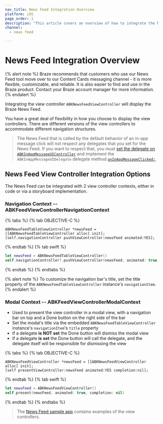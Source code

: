 ```yaml
---
nav_title: News Feed Integration Overview
platform: iOS
page_order: 1
description: "This article covers an overview of how to integrate the News Feed into your iOS application."
channel:
  - news feed

---
```


# News Feed Integration Overview

{% alert note %}
Braze recommends that customers who use our News Feed tool move over to our Content Cards messaging channel - it is more flexible, customizable, and reliable. It is also easier to find and use in the Braze product. Contact your Braze account manager for more information.
{% endalert %}

Integrating the view controller `ABKNewsFeedViewController` will display the Braze News Feed.

You have a great deal of flexibility in how you choose to display the view controllers. There are different versions of the view controllers to accommodate different navigation structures.

>  The News Feed that is called by the default behavior of an in-app message click will not respect any delegates that you set for the News Feed. If you want to respect that, you must [set the delegate on `ABKInAppMessageUIController`][1] and implement the `ABKInAppMessageUIDelegate` delegate method [`onInAppMessageClicked:`][2].

## News Feed View Controller Integration Options

The News Feed can be integrated with 2 view controller contexts, either in code or via a storyboard implementation.

### Navigation Context -- ABKFeedViewControllerNavigationContext

{% tabs %}
{% tab OBJECTIVE-C %}

```objc
ABKNewsFeedTableViewController *newsFeed = [[ABKNewsFeedTableViewController alloc] init];
[self.navigationController pushViewController:newsFeed animated:YES];
```

{% endtab %}
{% tab swift %}

```swift
let newsFeed = ABKNewsFeedTableViewController()
self.navigationController?.pushViewController(newsFeed, animated: true)
```

{% endtab %}
{% endtabs %}

{% alert note %}
To customize the navigation bar's title, set the title property of the `ABKNewsFeedTableViewController` instance's `navigationItem`.
{% endalert %}

### Modal Context -- ABKFeedViewControllerModalContext

- Used to present the view controller in a modal view, with a navigation bar on top and a Done button on the right side of the bar
- Set the modal's title via the embedded `ABKNewsFeedTableViewController` instance's `navigationItem`'s `title` property
- If a delegate __is NOT set__ the Done button will dismiss the modal view
- If a delegate __is set__ the Done button will call the delegate, and the delegate itself will be responsible for dismissing the view

{% tabs %}
{% tab OBJECTIVE-C %}

```objc
ABKNewsFeedViewController *newsFeed = [[ABKNewsFeedViewController alloc] init];
[self presentViewController:newsFeed animated:YES completion:nil];
```

{% endtab %}
{% tab swift %}

```swift
let newsFeed = ABKNewsFeedViewController()
self.present(newsFeed, animated: true, completion: nil)
```

{% endtab %}
{% endtabs %}

>  The [News Feed sample app][3] contains examples of the view controllers.

[1]: {{site.baseurl}}/developer_guide/platform_integration_guides/ios/in-app_messaging/customization/#setting-delegates
[2]: {{site.baseurl}}/developer_guide/platform_integration_guides/ios/in-app_messaging/#customizing-in-app-message-behavior-on-click
[3]: https://github.com/Appboy/appboy-ios-sdk/tree/master/Samples/NewsFeed/BrazeNewsFeedSample

